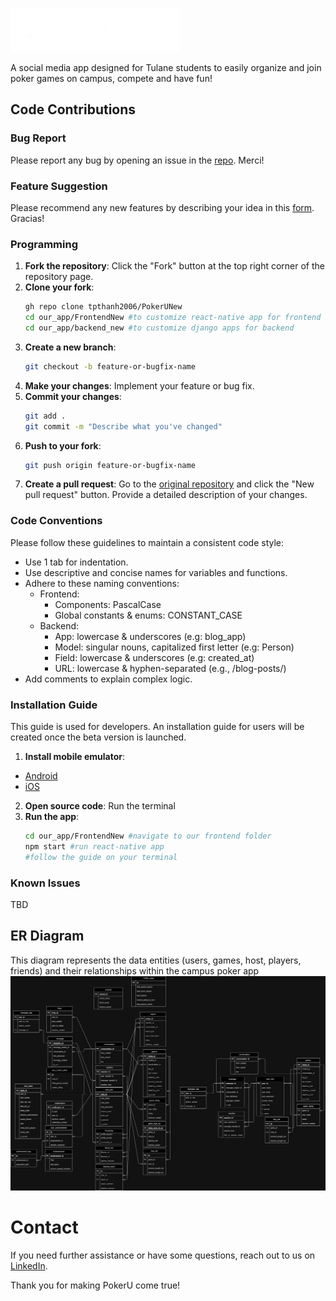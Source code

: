 ![](design_files/logo_large.png)


A social media app designed for Tulane students to easily organize and join poker games on campus, compete and have fun!


## Code Contributions
### Bug Report
Please report any bug by opening an issue in the [repo](https://github.com/tpthanh2006/PokerUNew/issues/new?assignees=&labels=bug&projects=&template=bug-report.yml). Merci!

### Feature Suggestion
Please recommend any new features by describing your idea in this [form](https://github.com/tpthanh2006/PokerUNew/issues/new?assignees=&labels=enhancement&projects=&template=new-feature.yml). Gracias!

### Programming
1. **Fork the repository**: Click the "Fork" button at the top right corner of the repository page.
2. **Clone your fork**: 
    ```sh
    gh repo clone tpthanh2006/PokerUNew
    cd our_app/FrontendNew #to customize react-native app for frontend
    cd our_app/backend_new #to customize django apps for backend
    ```
3. **Create a new branch**: 
    ```sh
    git checkout -b feature-or-bugfix-name
    ```
4. **Make your changes**: Implement your feature or bug fix.
5. **Commit your changes**: 
    ```sh
    git add .
    git commit -m "Describe what you've changed"
    ```
6. **Push to your fork**: 
    ```sh
    git push origin feature-or-bugfix-name
    ```
7. **Create a pull request**: Go to the [original repository](https://github.com/tpthanh2006/PokerUNew/pulls) and click the "New pull request" button. Provide a detailed description of your changes.

### Code Conventions
Please follow these guidelines to maintain a consistent code style:

- Use 1 tab for indentation.
- Use descriptive and concise names for variables and functions.
- Adhere to these naming conventions:
  - Frontend:
    - Components: PascalCase
    - Global constants & enums: CONSTANT_CASE
  - Backend:
    - App: lowercase & underscores (e.g: blog_app)
    - Model: singular nouns, capitalized first letter (e.g: Person)
    - Field: lowercase & underscores (e.g: created_at)
    - URL: lowercase & hyphen-separated (e.g., /blog-posts/)
- Add comments to explain complex logic.

### Installation Guide
This guide is used for developers. An installation guide for users will be created once the beta version is launched.
1. **Install mobile emulator**:
- [Android](https://www.youtube.com/watch?v=jnBQcva98Y4)
- [iOS](https://www.youtube.com/watch?v=DloY4tyzKDA)
2. **Open source code**: Run the terminal
3. **Run the app**: 
    ```sh
    cd our_app/FrontendNew #navigate to our frontend folder
    npm start #run react-native app
    #follow the guide on your terminal
    ```

### Known Issues
TBD


## ER Diagram
This diagram represents the data entities (users, games, host, players, friends) and their relationships within the campus poker app
![](design_files/erd.png)


# Contact
If you need further assistance or have some questions, reach out to us on [LinkedIn](https://www.linkedin.com/company/poker-u/).

Thank you for making PokerU come true!
